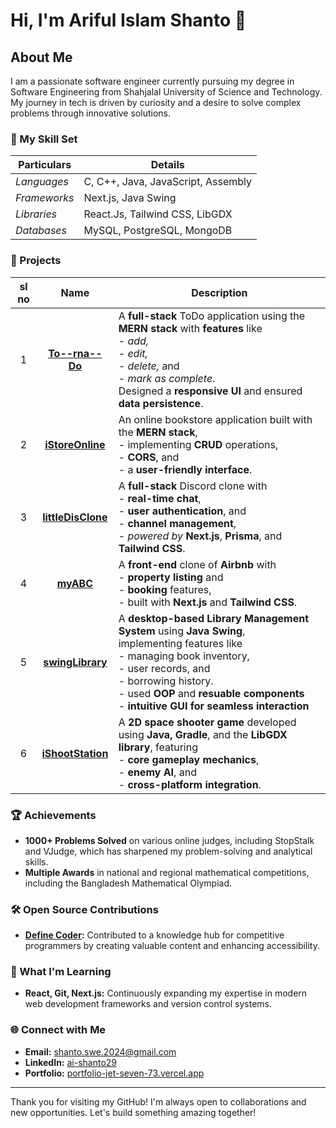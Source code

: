 <!--
## Hi there 👋

**owl29bd/owl29bd** is a ✨ _special_ ✨ repository because its `README.md` (this file) appears on your GitHub profile.

Here are some ideas to get you started:

- 🔭 I’m currently working on ...
- 🌱 I’m currently learning ...
- 👯 I’m looking to collaborate on ...
- 🤔 I’m looking for help with ...
- 💬 Ask me about ...
- 📫 How to reach me: ...
- 😄 Pronouns: ...
- ⚡ Fun fact: ...
-->

# Hi, I'm Ariful Islam Shanto 👋

## About Me

I am a passionate software engineer currently pursuing my degree in Software Engineering from Shahjalal University of Science and Technology. My journey in tech is driven by curiosity and a desire to solve complex problems through innovative solutions. 

### 🌟 My Skill Set
<!--
- **Languages:** C, C++, Java, JavaScript, Assembly
- **Frameworks:** Next.js, Java Swing
- **Libraries:** React.js, LibGDX, Tailwind CSS
- **Databases:** MongoDB, MySQL, PostgreSQL
-->

| Particulars  | Details                            |
|--------------|------------------------------------|
| _Languages_  | C, C++, Java, JavaScript, Assembly |
| _Frameworks_ | Next.js, Java Swing                |
| _Libraries_  | React.Js, Tailwind CSS, LibGDX     |
| _Databases_  | MySQL, PostgreSQL, MongoDB         |

### 🚀 Projects
<!--
- **[To--rna--Do](https://github.com/shanto-swe029/To--rna--Do):** A full-stack ToDo application using the MERN stack with features like add, edit, delete, and mark as complete. Designed a responsive UI and ensured data persistence.
  
- **[iStoreOnline](https://github.com/shanto-swe029/iStoreOnline):** An online bookstore application built with the MERN stack, implementing CRUD operations, CORS, and a user-friendly interface.

- **[littleDisClone](https://github.com/shanto-swe029/littleDisClone):** A full-stack Discord clone with real-time chat, user authentication, and channel management, powered by Next.js, Prisma, and Tailwind CSS.

- **[myABC](https://github.com/shanto-swe029/myABC):** A front-end clone of Airbnb with property listing and booking features, built with Next.js and Tailwind CSS.

- **[swingLibrary](https://github.com/shanto-swe029/swingLibrary):** A desktop-based Library Management System using Java Swing, implementing features like managing book inventory, user records, and borrowing history.

- **[iShootStation](https://github.com/shanto-swe029/swingLibrary):** A 2D space shooter game developed using Java, Gradle, and the LibGDX framework, featuring core gameplay mechanics, enemy AI, and cross-platform integration.
-->

| sl no |                                  Name                                 | Description                                                                                                                                                                                                                                                                                  |
|:-----:|:---------------------------------------------------------------------:|----------------------------------------------------------------------------------------------------------------------------------------------------------------------------------------------------------------------------------------------------------------------------------------------|
|   1   |    **[To--rna--Do](https://github.com/shanto-swe029/To--rna--Do)**    | A __full-stack__ ToDo application using the __MERN stack__ with **features** like <br>- _add, <br>- edit, <br>- delete,_ and <br>- _mark as complete_. <br>Designed a __responsive UI__ and ensured __data persistence__.                                                                    |
|   2   |   **[iStoreOnline](https://github.com/shanto-swe029/iStoreOnline)**   | An online bookstore application built with the __MERN stack__, <br>- implementing __CRUD__ operations, <br>- __CORS__, and <br>- a __user-friendly interface__.                                                                                                                              |
|   3   | **[littleDisClone](https://github.com/shanto-swe029/littleDisClone)** | A __full-stack__ Discord clone with <br>- __real-time chat__, <br>- __user authentication__, and <br>- __channel management__, <br>- _powered by_ __Next.js__, __Prisma__, and __Tailwind CSS__.                                                                                             |
|   4   |          **[myABC](https://github.com/shanto-swe029/myABC)**          | A __front-end__ clone of __Airbnb__ with <br>- __property listing__ and <br>- __booking__ features, <br>- built with __Next.js__ and __Tailwind CSS__.                                                                                                                                       |
|   5   |   **[swingLibrary](https://github.com/shanto-swe029/swingLibrary)**   | A __desktop-based Library Management System__ using __Java Swing__, <br>implementing features like <br>    - managing book inventory, <br>    - user records, and <br>    - borrowing history.<br>- used __OOP__ and __resuable components__<br>- __intuitive GUI for seamless interaction__ |
|   6   |   **[iShootStation](https://github.com/shanto-swe029/swingLibrary)**  | A __2D space shooter game__ developed using __Java, Gradle__, and the __LibGDX library__, featuring <br>- __core gameplay mechanics__, <br>- __enemy AI__, and <br>- __cross-platform integration__.                                                                                         |

### 🏆 Achievements

- **1000+ Problems Solved** on various online judges, including StopStalk and VJudge, which has sharpened my problem-solving and analytical skills.
- **Multiple Awards** in national and regional mathematical competitions, including the Bangladesh Mathematical Olympiad.

### 🛠 Open Source Contributions

- **[Define Coder](https://github.com/definecoder/definecoder.github.io):** Contributed to a knowledge hub for competitive programmers by creating valuable content and enhancing accessibility.

### 🌱 What I'm Learning

- **React, Git, Next.js:** Continuously expanding my expertise in modern web development frameworks and version control systems.

### 🌐 Connect with Me

- **Email:** [shanto.swe.2024@gmail.com](mailto:shanto.swe.2024@gmail.com)
- **LinkedIn:** [ai-shanto29](https://www.linkedin.com/in/ai-shanto29/)
- **Portfolio:** [portfolio-jet-seven-73.vercel.app](https://portfolio-jet-seven-73.vercel.app/)

---

Thank you for visiting my GitHub! I'm always open to collaborations and new opportunities. Let's build something amazing together!
